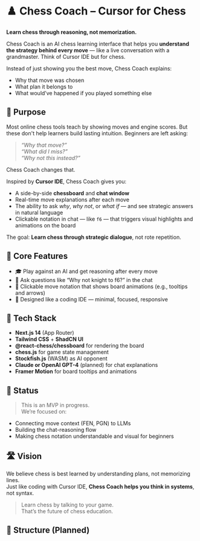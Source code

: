 # ♟️ Chess Coach – Cursor for Chess

**Learn chess through reasoning, not memorization.**

Chess Coach is an AI chess learning interface that helps you **understand the strategy behind every move** — like a live conversation with a grandmaster. Think of Cursor IDE but for chess.

Instead of just showing you the best move, Chess Coach explains:
- Why that move was chosen
- What plan it belongs to
- What would’ve happened if you played something else

## 🎯 Purpose

Most online chess tools teach by showing moves and engine scores. But these don't help learners build lasting intuition. Beginners are left asking:
> *“Why that move?”*  
> *“What did I miss?”*  
> *“Why not this instead?”*

Chess Coach changes that.

Inspired by **Cursor IDE**, Chess Coach gives you:
- A side-by-side **chessboard** and **chat window**
- Real-time move explanations after each move
- The ability to ask *why*, *why not*, or *what if* — and see strategic answers in natural language
- Clickable notation in chat — like `f6` — that triggers visual highlights and animations on the board

The goal: **Learn chess through strategic dialogue**, not rote repetition.

## 🧠 Core Features

- 🎓 Play against an AI and get reasoning after every move
- 💬 Ask questions like “Why not knight to f6?” in the chat
- 📍 Clickable move notation that shows board animations (e.g., tooltips and arrows)
- 🧱 Designed like a coding IDE — minimal, focused, responsive

## 🧰 Tech Stack

- **Next.js 14** (App Router)
- **Tailwind CSS** + **ShadCN UI**
- **@react-chess/chessboard** for rendering the board
- **chess.js** for game state management
- **Stockfish.js** (WASM) as AI opponent
- **Claude or OpenAI GPT-4** (planned) for chat explanations
- **Framer Motion** for board tooltips and animations

## 🚀 Status

> This is an MVP in progress.  
We’re focused on:
- Connecting move context (FEN, PGN) to LLMs
- Building the chat-reasoning flow
- Making chess notation understandable and visual for beginners

## 🛣️ Vision

We believe chess is best learned by understanding plans, not memorizing lines.  
Just like coding with Cursor IDE, **Chess Coach helps you think in systems**, not syntax.

> Learn chess by talking to your game.  
> That’s the future of chess education.

## 📂 Structure (Planned)

